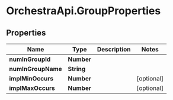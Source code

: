 # OrchestraApi.GroupProperties

## Properties
Name | Type | Description | Notes
------------ | ------------- | ------------- | -------------
**numInGroupId** | **Number** |  | 
**numInGroupName** | **String** |  | 
**implMinOccurs** | **Number** |  | [optional] 
**implMaxOccurs** | **Number** |  | [optional] 


